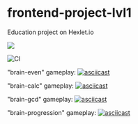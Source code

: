 # frontend-project-lvl1

Education project on Hexlet.io

<a href="https://codeclimate.com/github/codeclimate/codeclimate/maintainability"><img src="https://api.codeclimate.com/v1/badges/a99a88d28ad37a79dbf6/maintainability" /></a>

![CI](https://github.com/nichegosebe/frontend-project-lvl1/workflows/CI/badge.svg)

"brain-even" gameplay:
[![asciicast](https://asciinema.org/a/360735.svg)](https://asciinema.org/a/360735)

"brain-calc" gameplay:
[![asciicast](https://asciinema.org/a/360733.svg)](https://asciinema.org/a/360733)

"brain-gcd" gameplay:
[![asciicast](https://asciinema.org/a/vsSfcUTDNPM9xRb1tsQS5eVL6.svg)](https://asciinema.org/a/vsSfcUTDNPM9xRb1tsQS5eVL6)

"brain-progression" gameplay:
[![asciicast](https://asciinema.org/a/sWpSZ5lEmOpIukTs0V0PsAQB0.svg)](https://asciinema.org/a/sWpSZ5lEmOpIukTs0V0PsAQB0)
